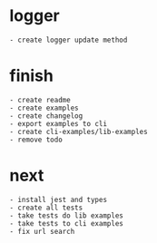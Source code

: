# logger
    - create logger update method

# finish
    - create readme
    - create examples
    - create changelog
    - export examples to cli
    - create cli-examples/lib-examples
    - remove todo

# next
    - install jest and types
    - create all tests
    - take tests do lib examples
    - take tests to cli examples
    - fix url search
